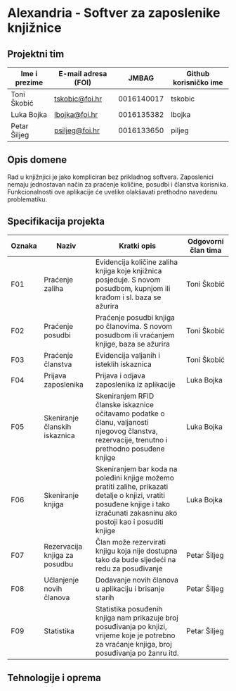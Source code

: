 # Alexandria - Softver za zaposlenike knjižnice

## Projektni tim

Ime i prezime | E-mail adresa (FOI) | JMBAG | Github korisničko ime
------------  | ------------------- | ----- | ---------------------
Toni Škobić | tskobic@foi.hr | 0016140017 | tskobic
Luka Bojka | lbojka@foi.hr | 0016135382 | lbojka
Petar Šiljeg | psiljeg@foi.hr | 0016133650 | piljeg

## Opis domene

Rad u knjižnjici je jako kompliciran bez prikladnog softvera. Zaposlenici nemaju jednostavan način za praćenje količine, posudbi i članstva korisnika. Funkcionalnosti ove aplikacije će uvelike olakšavati prethodno navedenu problematiku.

## Specifikacija projekta

Oznaka | Naziv | Kratki opis | Odgovorni član tima
------ | ----- | ----------- | -------------------
F01 | Praćenje zaliha | Evidencija količine zaliha knjiga koje knjižnica posjeduje. S novom posudbom, kupnjom ili krađom i sl. baza se ažurira | Toni Škobić
F02 | Praćenje posudbi | Praćenje posudbi knjiga po članovima. S novom posudbom ili vraćanjem knjige, baza se ažurira | Toni Škobić
F03 | Praćenje članstva | Evidencija valjanih i isteklih iskaznica | Toni Škobić
F04 | Prijava zaposlenika | Prijava i odjava zaposlenika iz aplikacije | Luka Bojka
F05 | Skeniranje članskih iskaznica | Skeniranjem RFID članske iskaznice očitavamo podatke o članu, valjanosti njegovog članstva, rezervacije, trenutno i prethodno posuđene knjige | Luka Bojka
F06 | Skeniranje knjiga | Skeniranjem bar koda na poleđini knjige možemo pratiti zalihe, prikazati detalje o knjizi, vratiti posuđene knjige i tako izračunati zakasninu ako postoji kao i posuditi knjige| Luka Bojka
F07 | Rezervacija knjiga za posudbu | Član može rezervirati knjigu koja nije dostupna tako da bude sljedeći na redu za posuđivanje | Petar Šiljeg
F08 | Učlanjenje novih članova | Dodavanje novih članova u aplikaciju i brisanje starih | Petar Šiljeg
F09 | Statistika | Statistika posuđenih knjiga nam prikazuje broj posuđivanja po knjizi, vrijeme koje je potrebno za vraćanje knjiga, broj posuđivanja po žanru itd. | Petar Šiljeg

## Tehnologije i oprema

